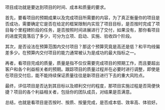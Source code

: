 项目成功就是要达到项目的时间、成本和质量的要求。

首先，要看项目的预期成果以及完成项目所需要的内容，为了真正衡量你的项目是否成功，需要确定它是否在给定的框架限制内实现了项目目标，是否按时完成了项目每个里程碑阶段的任务，是否按照时间进展进行了交付，如果没有，那你看项目的进度究竟落后了多少，可分为立项、启动、实施、验收四个阶段。

其次，是否设法在预算范围内交付项目？那这个预算究竟是高还是低？和平均线偏差多少。在预算内交付项目的能力通常被认为是成功的最大指标之一。

再者，看项目完成的质量，质量是指不仅仅需要完成项目的预期工作，而且要超出客户和各个利益相关者的预期。跟踪项目的质量过程并在必要时进行调整，即使是在项目交付后，能不能持续保证质量往往是新项目进行下去的重大风险点。

最终，评估项目是否达到其目标以及顺利交付的程度，那项目实施过程是否简便快捷？项目的各个利益相关者，包括你的团队成员，对结果是否满意。

总结，也就是看项目是否按时、按质、按量完成，是否成本低、效率高、体验好。
